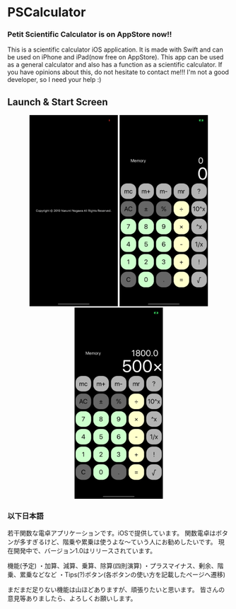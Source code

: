 # PSCalculator
### Petit Scientific Calculator is on AppStore now!!

This is a scientific calculator iOS application. It is made with Swift and can be used on iPhone and iPad(now free on AppStore).
This app can be used as a general calculator and also has a function as a scientific calculator.
If you have opinions about this, do not hesitate to contact me!!!
I'm not a good developer, so I need your help :)

## Launch & Start Screen
<div style="text-align: center;">
<img src="src/LaunchScreen.png" width="200" />  <img src="src/SC1.png" width="200" />   <img src="src/SC2.png" width="200" />
</div>


### 以下日本語
  若干関数な電卓アプリケーションです。iOSで提供しています。
関数電卓はボタンが多すぎるけど、階乗や累乗は使うよな〜ていう人にお勧めしたいです。
現在開発中で、バージョン1.0はリリースされています。

機能(予定)
・加算、減算、乗算、除算(四則演算)
・プラスマイナス、剰余、階乗、累乗などなど
・Tips(?)ボタン(各ボタンの使い方を記載したページへ遷移)

まだまだ足りない機能は山ほどありますが、頑張りたいと思います。
皆さんの意見等ありましたら、よろしくお願いします。
